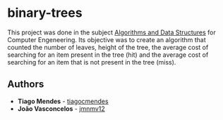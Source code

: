# binary-trees  

This project was done in the subject [Algorithms and Data Structures](https://www.ua.pt/#/pt/uc/12281) for Computer Engeneering. Its objective was to create an algorithm that counted the number of leaves, height of the tree, the average cost of searching for an item present in the tree (hit) and the average cost of searching for an item that is not present in the tree (miss).  

## Authors  

* **Tiago Mendes** - [tiagocmendes](https://github.com/tiagocmendes)  
* **João Vasconcelos** - [jmnmv12](https://github.com/jmnmv12)  